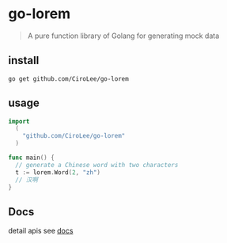 # go-lorem
> A pure function library of Golang for generating mock data

## install    
```shell
go get github.com/CiroLee/go-lorem
```
## usage     
```go
import 
  (
    "github.com/CiroLee/go-lorem"
  )

func main() {
  // generate a Chinese word with two characters
  t := lorem.Word(2, "zh")
  // 汉啊 
}
```

## Docs
detail apis see [docs](./docs/README.md)
